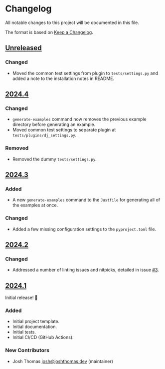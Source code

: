 # Changelog

All notable changes to this project will be documented in this file.

The format is based on [Keep a Changelog](https://keepachangelog.com/en/1.0.0/).

<!--
## [Version Number]

### Added
### Changed
### Deprecated
### Removed
### Fixed
### Security
-->

## [Unreleased]

### Changed

- Moved the common test settings from plugin to `tests/settings.py` and added a note to the installation notes in README.

## [2024.4]

### Changed

- `generate-examples` command now removes the previous example directory before generating an example.
- Moved common test settings to separate plugin at `tests/plugins/dj_settings.py`.

### Removed

- Removed the dummy `tests/settings.py`.

## [2024.3]

### Added

- A new `generate-examples` command to the `Justfile` for generating all of the examples at once.

### Changed

- Added a few missing configuration settings to the `pyproject.toml` file.

## [2024.2]

### Changed

- Addressed a number of linting issues and nitpicks, detailed in issue [#3](https://github.com/westerveltco/django-twc-package/issues/3).

## [2024.1]

Initial release! 🎉

### Added

- Initial project template.
- Initial documentation.
- Initial tests.
- Initial CI/CD (GitHub Actions).

### New Contributors

- Josh Thomas <josh@joshthomas.dev> (maintainer)

[unreleased]: https://github.com/westerveltco/django-twc-package/compare/v2024.4...HEAD
[2024.4]: https://github.com/westerveltco/django-twc-package/releases/tag/v2024.4
[2024.3]: https://github.com/westerveltco/django-twc-package/releases/tag/v2024.3
[2024.2]: https://github.com/westerveltco/django-twc-package/releases/tag/v2024.2
[2024.1]: https://github.com/westerveltco/django-twc-package/releases/tag/v2024.1
